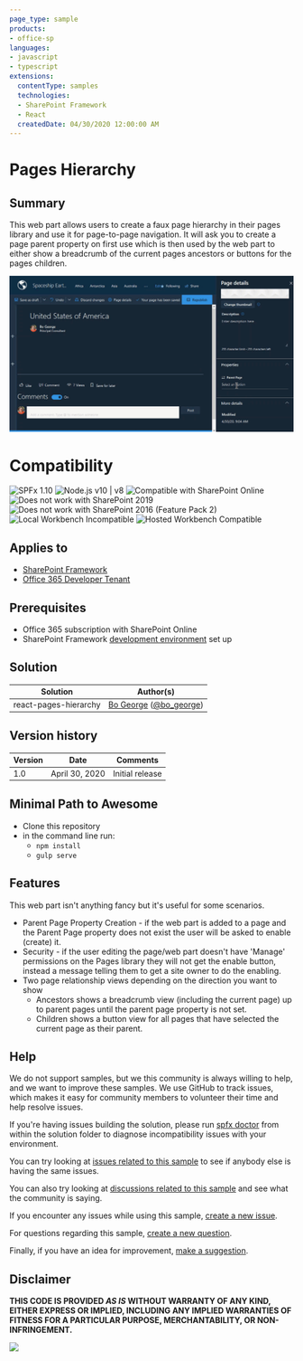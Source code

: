 ```yaml
---
page_type: sample
products:
- office-sp
languages:
- javascript
- typescript
extensions:
  contentType: samples
  technologies:
  - SharePoint Framework
  - React
  createdDate: 04/30/2020 12:00:00 AM
---
```


# Pages Hierarchy

## Summary

This web part allows users to create a faux page hierarchy in their pages library and use it for page-to-page navigation.  It will ask you to create a page parent property on first use which is then used by the web part to either show a breadcrumb of the current pages ancestors or buttons for the pages children.

![Page Navigator](./assets/PagesHierarchy.gif)


# Compatibility

![SPFx 1.10](https://img.shields.io/badge/SPFx-1.10.0-green.svg) 
![Node.js v10 | v8](https://img.shields.io/badge/Node.js-v10%20%7C%20v8-green.svg) 
![Compatible with SharePoint Online](https://img.shields.io/badge/SharePoint%20Online-Compatible-green.svg)
![Does not work with SharePoint 2019](https://img.shields.io/badge/SharePoint%20Server%202019-Incompatible-red.svg)
![Does not work with SharePoint 2016 (Feature Pack 2)](https://img.shields.io/badge/SharePoint%20Server%202016%20(Feature%20Pack%202)-Incompatible-red.svg "SharePoint Server 2016 Feature Pack 2 requires SPFx 1.1")
![Local Workbench Incompatible](https://img.shields.io/badge/Local%20Workbench-Incompatible-red.svg "Requires access to the page structure")
![Hosted Workbench Compatible](https://img.shields.io/badge/Hosted%20Workbench-Compatible-green.svg)

## Applies to

* [SharePoint Framework](https://docs.microsoft.com/sharepoint/dev/spfx/sharepoint-framework-overview)
* [Office 365 Developer Tenant](https://docs.microsoft.com/sharepoint/dev/spfx/set-up-your-development-environment)

## Prerequisites

* Office 365 subscription with SharePoint Online
* SharePoint Framework [development environment](https://docs.microsoft.com/sharepoint/dev/spfx/set-up-your-development-environment) set up

## Solution

Solution|Author(s)
--------|---------
react-pages-hierarchy|[Bo George](https://github.com/bogeorge) ([@bo_george](https://twitter.com/bo_george))

## Version history

Version|Date|Comments
-------|----|--------
1.0|April 30, 2020|Initial release


## Minimal Path to Awesome

* Clone this repository
* in the command line run:
  * `npm install`
  * `gulp serve`

## Features

This web part isn't anything fancy but it's useful for some scenarios.

* Parent Page Property Creation - if the web part is added to a page and the Parent Page property does not exist the user will be asked to enable (create) it.
* Security - if the user editing the page/web part doesn't have 'Manage' permissions on the Pages library they will not get the enable button, instead a message telling them to get a site owner to do the enabling.
* Two page relationship views depending on the direction you want to show
  * Ancestors shows a breadcrumb view (including the current page) up to parent pages until the parent page property is not set.
  * Children shows a button view for all pages that have selected the current page as their parent.


## Help

We do not support samples, but we this community is always willing to help, and we want to improve these samples. We use GitHub to track issues, which makes it easy for  community members to volunteer their time and help resolve issues.

If you're having issues building the solution, please run [spfx doctor](https://pnp.github.io/cli-microsoft365/cmd/spfx/spfx-doctor/) from within the solution folder to diagnose incompatibility issues with your environment.

You can try looking at [issues related to this sample](https://github.com/pnp/sp-dev-fx-webparts/issues?q=label%3Areact-pages-hierarchy) to see if anybody else is having the same issues.

You can also try looking at [discussions related to this sample](https://github.com/pnp/sp-dev-fx-webparts/discussions?discussions_q=label%3Areact-pages-hierarchy) and see what the community is saying.

If you encounter any issues while using this sample, [create a new issue](https://github.com/pnp/sp-dev-fx-webparts/issues/new?assignees=&labels=Needs%3A+Triage+%3Amag%3A%2Ctype%3Abug-suspected&template=bug-report.yml&sample=react-pages-hierarchy&authors=@bogeorge&title=react-pages-hierarchy%20-%20).

For questions regarding this sample, [create a new question](https://github.com/pnp/sp-dev-fx-webparts/issues/new?assignees=&labels=Needs%3A+Triage+%3Amag%3A%2Ctype%3Abug-suspected&template=question.yml&sample=react-pages-hierarchy&authors=@bogeorge&title=react-pages-hierarchy%20-%20).

Finally, if you have an idea for improvement, [make a suggestion](https://github.com/pnp/sp-dev-fx-webparts/issues/new?assignees=&labels=Needs%3A+Triage+%3Amag%3A%2Ctype%3Abug-suspected&template=suggestion.yml&sample=react-pages-hierarchy&authors=@bogeorge&title=react-pages-hierarchy%20-%20).

## Disclaimer

**THIS CODE IS PROVIDED *AS IS* WITHOUT WARRANTY OF ANY KIND, EITHER EXPRESS OR IMPLIED, INCLUDING ANY IMPLIED WARRANTIES OF FITNESS FOR A PARTICULAR PURPOSE, MERCHANTABILITY, OR NON-INFRINGEMENT.**


<img src="https://telemetry.sharepointpnp.com/sp-dev-fx-webparts/samples/react-pages-hierarchy" />
